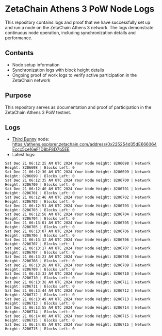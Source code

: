# ZetaChain Athens 3 PoW Node Logs
This repository contains logs and proof that we have successfully set up and run a node on the ZetaChain Athens 3 network. The logs demonstrate continuous node operation, including synchronization details and performance.

## Contents
- Node setup information
- Synchronization logs with block height details
- Ongoing proof of work logs to verify active participation in the ZetaChain network

## Purpose
This repository serves as documentation and proof of participation in the ZetaChain Athens 3 PoW testnet.

## Logs

- [Third Bunny](https://thirdbunny.xyz/) node: https://athens.explorer.zetachain.com/address/0x225254d35dE666064Eccc5ce16eF1D8bF8D7b5EE
- Latest logs:
```
Sat Dec 21 06:12:25 AM UTC 2024 Your Node Height: 8206698 | Network Height: 8206698 | Blocks Left: 0
Sat Dec 21 06:12:30 AM UTC 2024 Your Node Height: 8206699 | Network Height: 8206699 | Blocks Left: 0
Sat Dec 21 06:12:35 AM UTC 2024 Your Node Height: 8206700 | Network Height: 8206700 | Blocks Left: 0
Sat Dec 21 06:12:40 AM UTC 2024 Your Node Height: 8206701 | Network Height: 8206701 | Blocks Left: 0
Sat Dec 21 06:12:46 AM UTC 2024 Your Node Height: 8206702 | Network Height: 8206702 | Blocks Left: 0
Sat Dec 21 06:12:51 AM UTC 2024 Your Node Height: 8206703 | Network Height: 8206703 | Blocks Left: 0
Sat Dec 21 06:12:56 AM UTC 2024 Your Node Height: 8206704 | Network Height: 8206704 | Blocks Left: 0
Sat Dec 21 06:13:01 AM UTC 2024 Your Node Height: 8206705 | Network Height: 8206705 | Blocks Left: 0
Sat Dec 21 06:13:07 AM UTC 2024 Your Node Height: 8206706 | Network Height: 8206706 | Blocks Left: 0
Sat Dec 21 06:13:12 AM UTC 2024 Your Node Height: 8206706 | Network Height: 8206707 | Blocks Left: 1
Sat Dec 21 06:13:17 AM UTC 2024 Your Node Height: 8206707 | Network Height: 8206707 | Blocks Left: 0
Sat Dec 21 06:13:23 AM UTC 2024 Your Node Height: 8206708 | Network Height: 8206708 | Blocks Left: 0
Sat Dec 21 06:13:28 AM UTC 2024 Your Node Height: 8206709 | Network Height: 8206709 | Blocks Left: 0
Sat Dec 21 06:13:33 AM UTC 2024 Your Node Height: 8206710 | Network Height: 8206710 | Blocks Left: 0
Sat Dec 21 06:13:38 AM UTC 2024 Your Node Height: 8206711 | Network Height: 8206711 | Blocks Left: 0
Sat Dec 21 06:13:44 AM UTC 2024 Your Node Height: 8206712 | Network Height: 8206712 | Blocks Left: 0
Sat Dec 21 06:13:49 AM UTC 2024 Your Node Height: 8206713 | Network Height: 8206713 | Blocks Left: 0
Sat Dec 21 06:13:55 AM UTC 2024 Your Node Height: 8206714 | Network Height: 8206714 | Blocks Left: 0
Sat Dec 21 06:14:00 AM UTC 2024 Your Node Height: 8206715 | Network Height: 8206715 | Blocks Left: 0
Sat Dec 21 06:14:05 AM UTC 2024 Your Node Height: 8206715 | Network Height: 8206715 | Blocks Left: 0
```
